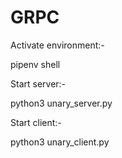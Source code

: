 # GRPC

Activate environment:-

pipenv shell


Start server:-

python3 unary_server.py


Start client:-

python3 unary_client.py
